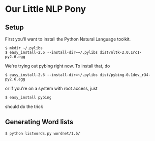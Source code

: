 # Our Little NLP Pony

## Setup

First you'll want to install the Python Natural Language toolkit.

    $ mkdir ~/.pylibs
    $ easy_install-2.6 --install-dir=~/.pylibs dist/nltk-2.0.1rc1-py2.6.egg

We're trying out pybing right now. To install that, do

    $ easy_install-2.6 --install-dir=~/.pylibs dist/pybing-0.1dev_r34-py2.6.egg
or if you're on a system with root access, just

    $ easy_install pybing

should do the trick

## Generating Word lists

    $ python listwords.py wordnet/1.6/ 
